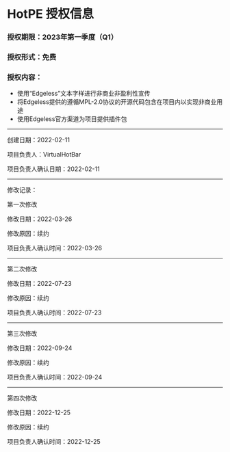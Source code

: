 # HotPE 授权信息
### 授权期限：2023年第一季度（Q1）
### 授权形式：免费
### 授权内容：
* 使用“Edgeless”文本字样进行非商业非盈利性宣传
* 将Edgeless提供的遵循MPL-2.0协议的开源代码包含在项目内以实现非商业用途
* 使用Edgeless官方渠道为项目提供插件包

***

创建日期：2022-02-11

项目负责人：VirtualHotBar

项目负责人确认日期：2022-02-11
***

修改记录：

第一次修改

修改日期：2022-03-26

修改原因：续约

项目负责人确认时间：2022-03-26

***

第二次修改

修改日期：2022-07-23

修改原因：续约

项目负责人确认时间：2022-07-23

***

第三次修改

修改日期：2022-09-24

修改原因：续约

项目负责人确认时间：2022-09-24

***

第四次修改

修改日期：2022-12-25

修改原因：续约

项目负责人确认时间：2022-12-25



